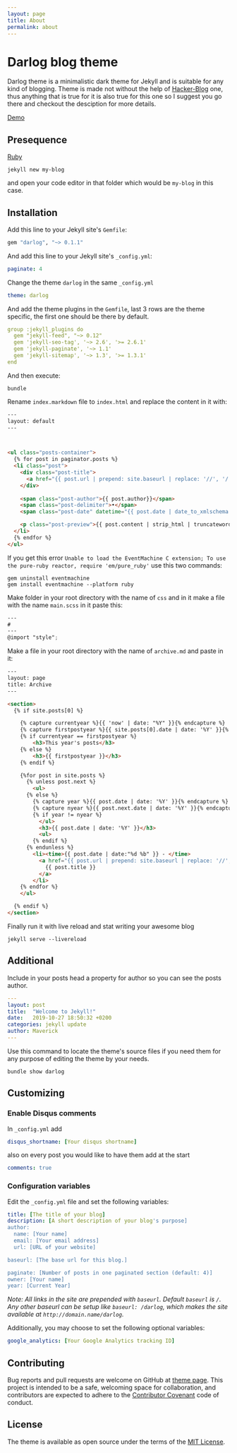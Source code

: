 ```yaml
---
layout: page
title: About
permalink: about
---
```


# Darlog blog theme

Darlog theme is a minimalistic dark theme for Jekyll and is suitable for any kind of blogging. Theme is made not without the help of [Hacker-Blog](https://github.com/tocttou/hacker-blog) one, thus anything that is true for it
is also true for this one so I suggest you go there and checkout the desciption for more details.

[Demo](https://darlog-theme.netlify.com/)


## Presequence
[Ruby](https://jekyllrb.com/docs/)


    jekyll new my-blog


and open your code editor in that folder which would be `my-blog` in this case.

## Installation

Add this line to your Jekyll site's `Gemfile`:

```ruby
gem "darlog", "~> 0.1.1"
```

And add this line to your Jekyll site's `_config.yml`:

```yaml
paginate: 4
```

Change the theme `darlog` in the same `_config.yml`
```yaml
theme: darlog
```

And add the theme plugins in the `Gemfile`, last 3 rows are the theme specific, the first one should be there by default.
```yaml
group :jekyll_plugins do
  gem "jekyll-feed", "~> 0.12"
  gem 'jekyll-seo-tag', '~> 2.6', '>= 2.6.1'
  gem 'jekyll-paginate', '~> 1.1'
  gem 'jekyll-sitemap', '~> 1.3', '>= 1.3.1'
end
```

And then execute:

    bundle


Rename `index.markdown` file to `index.html` and replace the content in it with:

```html
---
layout: default
---



<ul class="posts-container">
  {% for post in paginator.posts %}
  <li class="post">
    <div class="post-title">
      <a href="{{ post.url | prepend: site.baseurl | replace: '//', '/' }}">{{ post.title }}</a>
    </div>
    
    <span class="post-author">{{ post.author}}</span>
    <span class="post-delimiter">•</span>
    <span class="post-date" datetime="{{ post.date | date_to_xmlschema }}">{{ post.date | date_to_string }}</span>

    <p class="post-preview">{{ post.content | strip_html | truncatewords:40 }}</p>
  </li>
  {% endfor %}
</ul>
```

If you get this error `Unable to load the EventMachine C extension; To use the pure-ruby reactor, require 'em/pure_ruby'` use this two commands:

    gem uninstall eventmachine
    gem install eventmachine --platform ruby


Make folder in your root directory with the name of `css` and in it make a file with the name `main.scss` in it paste this:

```scss
---
#
---
@import "style";
```

Make a file in your root directory with the name of `archive.md` and paste
in it:

```html
---
layout: page
title: Archive
---

<section>
  {% if site.posts[0] %}

    {% capture currentyear %}{{ 'now' | date: "%Y" }}{% endcapture %}
    {% capture firstpostyear %}{{ site.posts[0].date | date: '%Y' }}{% endcapture %}
    {% if currentyear == firstpostyear %}
        <h3>This year's posts</h3>
    {% else %}  
        <h3>{{ firstpostyear }}</h3>
    {% endif %}

    {%for post in site.posts %}
      {% unless post.next %}
        <ul>
      {% else %}
        {% capture year %}{{ post.date | date: '%Y' }}{% endcapture %}
        {% capture nyear %}{{ post.next.date | date: '%Y' }}{% endcapture %}
        {% if year != nyear %}
          </ul>
          <h3>{{ post.date | date: '%Y' }}</h3>
          <ul>
        {% endif %}
      {% endunless %}
        <li><time>{{ post.date | date:"%d %b" }} - </time>
          <a href="{{ post.url | prepend: site.baseurl | replace: '//', '/' }}">
            {{ post.title }}
          </a>
        </li>
    {% endfor %}
    </ul>

  {% endif %}
</section>
```

Finally run it with live reload and stat writing your awesome blog

    jekyll serve --livereload

## Additional

Include in your posts head a property for author so you can see the posts author.

```yaml
---
layout: post
title:  "Welcome to Jekyll!"
date:   2019-10-27 18:50:32 +0200
categories: jekyll update
author: Maverick
---
```

Use this command to locate the theme's source files if you need them for any
purpose of editing the theme by your needs.

    bundle show darlog



## Customizing
### Enable Disqus comments
In `_config.yml` add

```yml
disqus_shortname: [Your disqus shortname]
```
also on every post you would like to have them add at the start
```yml
comments: true
```

### Configuration variables
Edit the `_config.yml` file and set the following variables:

```yml
title: [The title of your blog]
description: [A short description of your blog's purpose]
author:
  name: [Your name]
  email: [Your email address]
  url: [URL of your website]

baseurl: [The base url for this blog.]

paginate: [Number of posts in one paginated section (default: 4)]
owner: [Your name]
year: [Current Year]
```

*Note: All links in the site are prepended with `baseurl`. Default `baseurl` is `/`. Any other baseurl can be setup like `baseurl: /darlog`, which makes the site available at `http://domain.name/darlog`.*

Additionally, you may choose to set the following optional variables:

```yml
google_analytics: [Your Google Analytics tracking ID]
```

## Contributing

Bug reports and pull requests are welcome on GitHub at [theme page](https://github.com/arxero/darlog). This project is intended to be a safe, welcoming space for collaboration, and contributors are expected to adhere to the [Contributor Covenant](http://contributor-covenant.org) code of conduct.

## License

The theme is available as open source under the terms of the [MIT License](https://opensource.org/licenses/MIT).
